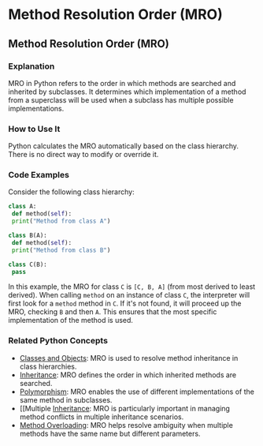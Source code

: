 # Method Resolution Order (MRO) 
## Method Resolution Order (MRO)

### Explanation
MRO in Python refers to the order in which methods are searched and inherited by subclasses. It determines which implementation of a method from a superclass will be used when a subclass has multiple possible implementations.

### How to Use It
Python calculates the MRO automatically based on the class hierarchy. There is no direct way to modify or override it.

### Code Examples
Consider the following class hierarchy:

```python
class A:
 def method(self):
 print("Method from class A")

class B(A):
 def method(self):
 print("Method from class B")

class C(B):
 pass
```

In this example, the MRO for class `C` is `[C, B, A]` (from most derived to least derived). When calling `method` on an instance of class `C`, the interpreter will first look for a `method` method in `C`. If it's not found, it will proceed up the MRO, checking `B` and then `A`. This ensures that the most specific implementation of the method is used.

### Related Python Concepts
- [Classes and Objects](./../classes-and-objects/): MRO is used to resolve method inheritance in class hierarchies.
- [Inheritance](./../inheritance/): MRO defines the order in which inherited methods are searched.
- [Polymorphism](./../polymorphism/): MRO enables the use of different implementations of the same method in subclasses.
- [[Multiple [Inheritance](./../inheritance/): MRO is particularly important in managing method conflicts in multiple inheritance scenarios.
- [Method Overloading](./../method-overloading/): MRO helps resolve ambiguity when multiple methods have the same name but different parameters.